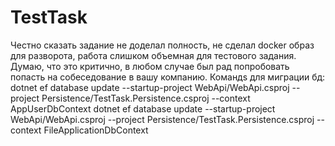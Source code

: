 # TestTask
Честно сказать задание не доделал полность, не сделал docker образ для разворота, работа слишком объемная для тестового задания. Думаю, что это критично, в любом случае был рад попробовать попасть на собеседование в вашу компанию.
Командs для миграции бд: dotnet ef database update --startup-project WebApi/WebApi.csproj --project Persistence/TestTask.Persistence.csproj --context AppUserDbContext
                         dotnet ef database update --startup-project WebApi/WebApi.csproj --project Persistence/TestTask.Persistence.csproj --context FileApplicationDbContext
